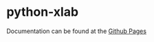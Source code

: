 # python-xlab

Documentation can be found at the [Github Pages](https://demcon.github.io/python-xlab/)
